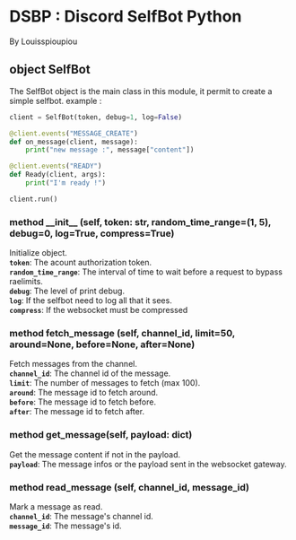 # DSBP : Discord SelfBot Python
By Louisspioupiou

## object SelfBot
The SelfBot object is the main class in this module, it permit to create a simple selfbot.
example :
```py
client = SelfBot(token, debug=1, log=False)

@client.events("MESSAGE_CREATE")
def on_message(client, message):
    print("new message :", message["content"])

@client.events("READY")
def Ready(client, args):
    print("I'm ready !")

client.run()
```

### method \_\_init\_\_ (self, token: str, random_time_range=(1, 5), debug=0, log=True, compress=True)
Initialize object.
<br/>
**`token`**: The acount authorization token.
<br/>
**`random_time_range`**: The interval of time to wait before a request to bypass raelimits.
<br/>
**`debug`**: The level of print debug.
<br/>
**`log`**: If the selfbot need to log all that it sees.
<br/>
**`compress`**: If the websocket must be compressed

### method fetch_message (self, channel_id, limit=50, around=None, before=None, after=None)
Fetch messages from the channel.
<br/>
**`channel_id`**: The channel id of the message.
<br/>
**`limit`**: The number of messages to fetch (max 100).
<br/>
**`around`**: The message id to fetch around.
<br/>
**`before`**: The message id to fetch before.
<br/>
**`after`**: The message id to fetch after.

### method get_message(self, payload: dict)
Get the message content if not in the payload.
<br/>
**`payload`**: The message infos or the payload sent in the websocket gateway.

### method read_message (self, channel_id, message_id)
Mark a message as read.
<br/>
**`channel_id`**: The message's channel id.
<br/>
**`message_id`**: The message's id.